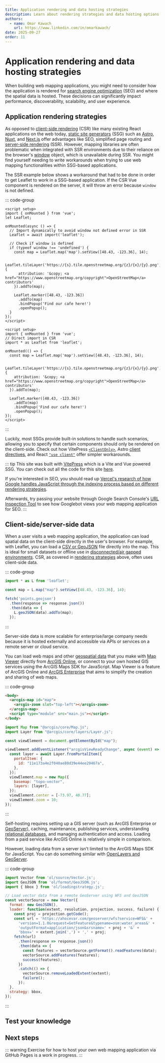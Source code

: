 ```yaml
---
title: Application rendering and data hosting strategies
description: Learn about rendering strategies and data hosting options for building scalable and efficient web mapping applications.
authors:
  - name: Omar Kawach
    url: https://www.linkedin.com/in/omarkawach/
date: 2025-09-27
order: 11
---
```


# Application rendering and data hosting strategies

When building web mapping applications, you might need to consider how the application is rendered for [search engine optimization](https://en.wikipedia.org/wiki/Search_engine_optimization) (SEO) and where the spatial data is hosted. These decisions can significantly impact performance, discoverability, scalability, and user experience.

## Application rendering strategies

As opposed to [client-side rendering](https://developer.mozilla.org/en-US/docs/Glossary/CSR) (CSR) like many existing React applications on the web today, [static site generators](https://en.wikipedia.org/wiki/Static_site_generator) (SSG) such as [Astro](https://astro.build/), [Nuxt](https://nuxt.com/), and [Next.js](https://nextjs.org/) offer advantages like SEO, simplified page routing and [server-side rendering](http://developer.mozilla.org/en-US/docs/Glossary/SSR) (SSR). However, mapping libraries are often problematic when integrated with SSR environments due to their reliance on the browser's [window](https://developer.mozilla.org/en-US/docs/Web/API/Window) object, which is unavailable during SSR. You might find yourself needing to write workarounds when trying to use web mapping functionalities within SSG-based applications.

The SSR example below shows a workaround that had to be done in order to get Leaflet to work in a SSG-based application.
If the CSR Vue component is rendered on the server, it will throw an error because `window` is not defined.

::: code-group

```vue [SSR] ts:line-numbers
<script setup>
import { onMounted } from 'vue';
let Leaflet;

onMounted(async () => {
  // Import dynamically to avoid window not defined error in SSR
  Leaflet = await import('leaflet'); 

  // Check if window is defined
  if (typeof window !== 'undefined') {
    const map = Leaflet.map('map').setView([48.43, -123.36], 14);

    Leaflet.tileLayer('https://{s}.tile.openstreetmap.org/{z}/{x}/{y}.png', {
      attribution: '&copy; <a href="https://www.openstreetmap.org/copyright">OpenStreetMap</a> contributors'
    }).addTo(map);

    Leaflet.marker([48.43, -123.36])
      .addTo(map)
      .bindPopup('Find our cafe here!')
      .openPopup();
  }
});
</script>
```

```vue [CSR] ts:line-numbers
<script setup>
import { onMounted } from 'vue';
// Direct import in CSR
import * as Leaflet from 'leaflet';

onMounted(() => {
  const map = Leaflet.map('map').setView([48.43, -123.36], 14);

  Leaflet.tileLayer('https://{s}.tile.openstreetmap.org/{z}/{x}/{y}.png', {
    attribution: '&copy; <a href="https://www.openstreetmap.org/copyright">OpenStreetMap</a> contributors'
  }).addTo(map);

  Leaflet.marker([48.43, -123.36])
    .addTo(map)
    .bindPopup('Find our cafe here!')
    .openPopup();
});
</script>
```

:::

Luckily, most SSGs provide built-in solutions to handle such scenarios, allowing you to specify that certain components should only be rendered on the client-side.
Check out how VitePress [`<ClientOnly>`](https://vitepress.dev/guide/ssr-compat#clientonly), Astro [client directives](https://docs.astro.build/en/reference/directives-reference/#client-directives), and React [`"use client"`](https://react.dev/reference/rsc/use-client) offer simpler workarounds.

::: tip
This site was built with [VitePress](https://vitepress.dev/) which is a Vite and Vue powered SSG. You can check out all the code for this site [here](https://github.com/InteractiveLearner/interactivelearner-gis/).

If you're interested in SEO, you should read up [Vercel's research of how Google handles JavaScript through the indexing process based on different rendering strategies](https://vercel.com/blog/how-google-handles-javascript-throughout-the-indexing-process#moving-forward-with-new-information). 

Afterwards, try passing your website through Google Search Console's [URL Inspection Tool](https://search.google.com/search-console/about) to see how Googlebot views your web mapping application for SEO.
:::

## Client-side/server-side data

When a user visits a web mapping application, the application can load spatial data on the client-side directly in the user's browser. For example, with Leaflet, you can load a [CSV or GeoJSON](/lessons/spatial-data#vector-data) file directly into the map. This is ideal for small datasets or offline use in [disconnected/air gapped environments](https://en.wikipedia.org/wiki/Air_gap_(networking)). CSR, as covered in [rendering strategies](/lessons/web-GIS/rendering-and-hosting#application-rendering-strategies) above, often uses client-side data.

::: code-group

```javascript [Load GeoJSON data in Leaflet] ts:line-numbers {1}
import * as L from 'leaflet';

const map = L.map("map").setView([48.43, -123.36], 14);

fetch('points.geojson')
  .then(response => response.json())
  .then(data => {
    L.geoJSON(data).addTo(map);
  });
```

:::

Server-side data is more scalable for enterprise/large company needs because it is hosted externally and accessible via APIs or services on a remote server or cloud service. 

You can load web maps and other [geospatial data](https://www.esri.com/arcgis-blog/products/developers/developers/whats-special-about-geospatial-data) that you make with [Map Viewer](https://doc.arcgis.com/en/arcgis-online/get-started/get-started-with-mv.htm) directly from [ArcGIS Online](https://www.arcgis.com/), or connect to your own hosted GIS services using the ArcGIS Maps SDK for JavaScript. Map Viewer is a feature of ArcGIS Online and [ArcGIS Enterprise](https://enterprise.arcgis.com/en/) that aims to simplify the creation and sharing of web maps.

::: code-group

```html [index.html] ts:line-numbers {1}
<body>
  <arcgis-map id="map">
    <arcgis-zoom slot="top-left"></arcgis-zoom>
  </arcgis-map>
  <script type="module" src="main.js"></script>
</body>
```

```javascript [main.js] ts:line-numbers {1}
import Map from "@arcgis/core/Map.js";
import Layer from "@arcgis/core/layers/Layer.js";

const viewElement = document.getElementById("map");

viewElement.addEventListener("arcgisViewReadyChange", async (event) => {
  const layer = await Layer.fromPortalItem({
    portalItem: {
      id: "11e173a4e2f040ae80d39e44ee29467a",
    },
  });
  viewElement.map = new Map({
    basemap: "topo-vector",
    layers: [layer],
  });
  viewElement.center = [-73.97, 40.77];
  viewElement.zoom = 10;
});
```

:::

Self-hosting requires setting up a GIS server (such as ArcGIS Enterprise or [GeoServer](https://geoserver.org/)), caching, maintenance, publishing services, understanding [relational databases](/lessons/relational-db), and managing authentication and access. 
Loading from a paid service like ArcGIS Online is relatively simple in comparison.

However, loading data from a server isn't limited to the ArcGIS Maps SDK for JavaScript. You can do something similar with [OpenLayers and GeoServer](https://openlayers.org/en/latest/apidoc/module-ol_source_Vector-VectorSource.html).

::: code-group

```javascript [Load data from a remote source with OpenLayers] ts:line-numbers {1}
import Vector from 'ol/source/Vector.js';
import GeoJSON from 'ol/format/GeoJSON.js';
import { bbox } from 'ol/loadingstrategy.js';

// Load vector data from a remote GeoServer using WFS and GeoJSON
const vectorSource = new Vector({
  format: new GeoJSON(),
  loader: function(extent, resolution, projection, success, failure) {
    const proj = projection.getCode();
    const url = 'https://ahocevar.com/geoserver/wfs?service=WFS&' +
      'version=1.1.0&request=GetFeature&typename=osm:water_areas&' +
      'outputFormat=application/json&srsname=' + proj + '&' +
      'bbox=' + extent.join(',') + ',' + proj;
    fetch(url)
      .then(response => response.json())
      .then(data => {
        const features = vectorSource.getFormat().readFeatures(data);
        vectorSource.addFeatures(features);
        success(features);
      })
      .catch(() => {
        vectorSource.removeLoadedExtent(extent);
        failure();
      });
  },
  strategy: bbox,
});
```

:::

## Test your knowledge

<Quiz :quiz-data="
    {
        questions: [
            {
            question: 'For a simple web map to display a business location, which might be sufficient?',
            options: [
                {
                  answer: 'A complex frontend framework like Angular',
                  key: 1
                },
                {
                  answer: 'Only HTML/JavaScript/CSS',
                  key: 2
                },
                {
                  answer: 'Static site generator with server-side rendering',
                  key: 3
                }
            ],
            correctAnswer: 2
            },
            {
            question: 'What is a key challenge associated with mapping libraries that are not framework-agnostic web components?',
            options: [
                {
                  answer: 'They generally have poor performance compared to native browser APIs.',
                  key: 1
                },
                {
                  answer: 'Switching to a different frontend framework after committing can be difficult.',
                  key: 2
                },
                {
                  answer: 'They often lack support for basic map visualizations and interactions.',
                  key: 3
                }
            ],
            correctAnswer: 2
            },
            {
            question: 'Web GIS combines browser capabilities with GIS tools',
            options: [
                {
                  answer: 'True',
                  key: 1
                },
                {
                  answer: 'False',
                  key: 2
                },
            ],
            correctAnswer: 1
            },
        ],     
    }" 
/>

## Next steps

::: warning
Exercise for how to host your own web mapping application via GitHub Pages is a work in progress.
:::

